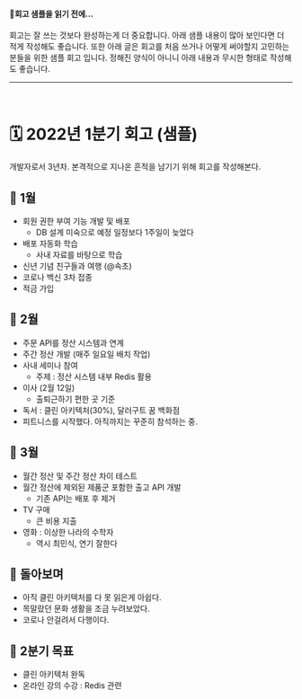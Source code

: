 
#### 🌱회고 샘플을 읽기 전에...

회고는 잘 쓰는 것보다 완성하는게 더 중요합니다. 아래 샘플 내용이 많아 보인다면 더 적게 작성해도 좋습니다.
또한 아래 글은 회고를 처음 쓰거나 어떻게 써야할지 고민하는 분들을 위한 샘플 회고 입니다.
정해진 양식이 아니니 아래 내용과 무시한 형태로 작성해도 좋습니다.
<br>

---

<br>

# 🗓 2022년 1분기 회고 (샘플)

개발자로서 3년차. 본격적으로 지나온 흔적을 남기기 위해 회고를 작성해본다.

## 🐥 1월

- 회원 권한 부여 기능 개발 및 배포
  - DB 설계 미숙으로 예정 일정보다 1주일이 늦었다
- 배포 자동화 학습
  - 사내 자료를 바탕으로 학습 
- 신년 기념 친구들과 여행 (@속초)
- 코로나 백신 3차 접종
- 적금 가입

## 🐥 2월

- 주문 API를 정산 시스템과 연계
- 주간 정산 개발 (매주 일요일 배치 작업)
- 사내 세미나 참여
  - 주제 : 정산 시스템 내부 Redis 활용
- 이사 (2월 12일)
  - 출퇴근하기 편한 곳 기준
- 독서 : 클린 아키텍처(30%), 달러구트 꿈 백화점
- 피트니스를 시작했다. 아직까지는 꾸준히 참석하는 중.
  
## 🐥 3월

- 월간 정산 및 주간 정산 차이 테스트
- 월간 정산에 제외된 제품군 포함한 출고 API 개발
  - 기존 API는 배포 후 제거
- TV 구매
  - 큰 비용 지출
- 영화 : 이상한 나라의 수학자
  - 역시 최민식, 연기 잘한다

## 🍺 돌아보며

- 아직 클린 아키텍처를 다 못 읽은게 아쉽다.
- 목말랐던 문화 생활을 조금 누려보았다.
- 코로나 안걸려서 다행이다.

## 🏹 2분기 목표

- 클린 아키텍처 완독
- 온라인 강의 수강 : Redis 관련



<br>
<br>